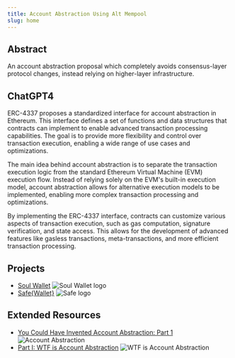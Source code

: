 ```yaml
---
title: Account Abstraction Using Alt Mempool
slug: home
---
```


## Abstract

An account abstraction proposal which completely avoids consensus-layer protocol changes, instead relying on higher-layer infrastructure.

## ChatGPT4

ERC-4337 proposes a standardized interface for account abstraction in Ethereum. This interface defines a set of functions and data structures that contracts can implement to enable advanced transaction processing capabilities. The goal is to provide more flexibility and control over transaction execution, enabling a wide range of use cases and optimizations.

The main idea behind account abstraction is to separate the transaction execution logic from the standard Ethereum Virtual Machine (EVM) execution flow. Instead of relying solely on the EVM's built-in execution model, account abstraction allows for alternative execution models to be implemented, enabling more complex transaction processing and optimizations.

By implementing the ERC-4337 interface, contracts can customize various aspects of transaction execution, such as gas computation, signature verification, and state access. This allows for the development of advanced features like gasless transactions, meta-transactions, and more efficient transaction processing.

## Projects

- [Soul Wallet](https://www.soulwallet.io/) ![Soul Wallet logo](/markdown/eip-4337/soulwalletlogo.svg)
- [Safe{Wallet}](https://app.safe.global/) ![Safe logo](/markdown/eip-4337/safelogo.png)

## Extended Resources

- [You Could Have Invented Account Abstraction: Part 1](https://www.alchemy.com/blog/account-abstraction) ![Account Abstraction](/markdown/eip-4337/alchemy.jpg)
- [Part I: WTF is Account Abstraction](https://www.argent.xyz/blog/wtf-is-account-abstraction) ![WTF is Account Abstraction](/markdown/eip-4337/argent.avif)
